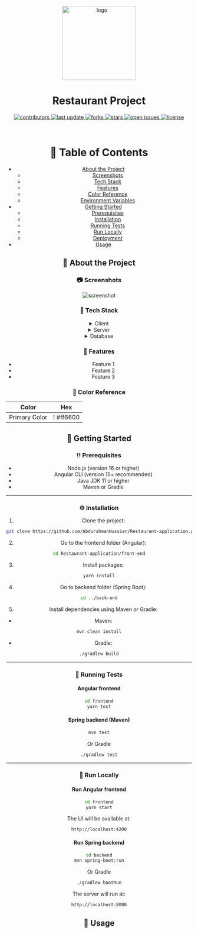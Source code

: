

<div align="center">

  <img src="assets/logo.png" alt="logo" width="200" height="auto" />
  <h1>Restaurant Project</h1>
  
 
  
  
<!-- Badges -->
<p>
  <a href="https://github.com/Louis3797/awesome-readme-template/graphs/contributors">
    <img src="https://img.shields.io/github/contributors/Louis3797/awesome-readme-template" alt="contributors" />
  </a>
  <a href="">
    <img src="https://img.shields.io/github/last-commit/Louis3797/awesome-readme-template" alt="last update" />
  </a>
  <a href="https://github.com/Louis3797/awesome-readme-template/network/members">
    <img src="https://img.shields.io/github/forks/Louis3797/awesome-readme-template" alt="forks" />
  </a>
  <a href="https://github.com/Louis3797/awesome-readme-template/stargazers">
    <img src="https://img.shields.io/github/stars/Louis3797/awesome-readme-template" alt="stars" />
  </a>
  <a href="https://github.com/Louis3797/awesome-readme-template/issues/">
    <img src="https://img.shields.io/github/issues/Louis3797/awesome-readme-template" alt="open issues" />
  </a>
  <a href="https://github.com/Louis3797/awesome-readme-template/blob/master/LICENSE">
    <img src="https://img.shields.io/github/license/Louis3797/awesome-readme-template.svg" alt="license" />
  </a>
</p>
   

<br />

<!-- Table of Contents -->
# :notebook_with_decorative_cover: Table of Contents

- [About the Project](#star2-about-the-project)
  * [Screenshots](#camera-screenshots)
  * [Tech Stack](#space_invader-tech-stack)
  * [Features](#dart-features)
  * [Color Reference](#art-color-reference)
  * [Environment Variables](#key-environment-variables)
- [Getting Started](#toolbox-getting-started)
  * [Prerequisites](#bangbang-prerequisites)
  * [Installation](#gear-installation)
  * [Running Tests](#test_tube-running-tests)
  * [Run Locally](#running-run-locally)
  * [Deployment](#triangular_flag_on_post-deployment)
- [Usage](#eyes-usage)


  

<!-- About the Project -->
## :star2: About the Project


<!-- Screenshots -->
### :camera: Screenshots

<div align="center"> 
  <img src="/front-end/src/assets/photo.png" alt="screenshot" />
</div>


<!-- TechStack -->
### :space_invader: Tech Stack

<details>
  <summary>Client</summary>
  <ul>
    <li>HTML</li>
    <li>TailwindCSS</li>
    <li>TypeScript</li>
    <li>Angular</li>

  </ul>
</details>

<details>
  <summary>Server</summary>
  <ul>
    <li> Spring boot</li>
	<li>JPA</li>    
    <li>Spring Security</li>
    <li>JWT Token</li>
    <li>Caching</li>    
  </ul>
</details>

<details>
<summary>Database</summary>
  <ul>
    <li>Oracle</li>
  </ul>
</details>



<!-- Features -->
### :dart: Features

- Feature 1
- Feature 2
- Feature 3

<!-- Color Reference -->
### :art: Color Reference

| Color             | Hex                                                                |
| ----------------- | ------------------------------------------------------------------ |
| Primary Color | !   #ff6600 |





## :toolbox: Getting Started

### :bangbang: Prerequisites

- Node.js (version 16 or higher)
- Angular CLI (version 15+ recommended)
- Java JDK 11 or higher
- Maven or Gradle




---

### :gear: Installation

1. Clone the project:

```bash
git clone https://github.com/AbdurahmanHussien/Restaurant-application.git
```

2. Go to the frontend folder (Angular):

```bash
cd Restaurant-application/front-end
```

3. Install packages:

```bash
yarn install
```

4. Go to backend folder (Spring Boot):

```bash
cd ../back-end
```

5. Install dependencies using Maven or Gradle:

- Maven:

```bash
mvn clean install
```

- Gradle:

```bash
./gradlew build
```

---

### :test_tube: Running Tests

#### Angular frontend

```bash
cd frontend
yarn test
```

#### Spring backend (Maven)

```bash
mvn test
```

Or Gradle

```bash
./gradlew test
```

---

### :running: Run Locally

#### Run Angular frontend

```bash
cd frontend
yarn start
```

The UI will be available at:

```
http://localhost:4200
```

#### Run Spring backend

```bash
cd backend
mvn spring-boot:run
```

Or Gradle

```bash
./gradlew bootRun
```

The server will run at:

```
http://localhost:8080
```



<!-- Usage -->
## :eyes: Usage









